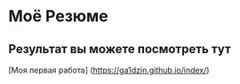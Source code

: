 # Моё Резюме

## Результат вы можете посмотреть тут



[Моя первая работа] (https://ga1dzin.github.io/index/)
